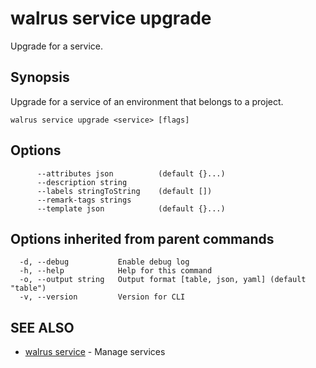 # walrus service upgrade

Upgrade for a service.

## Synopsis

Upgrade for a service of an environment that belongs to a project.

```
walrus service upgrade <service> [flags]
```

## Options

```
      --attributes json          (default {}...)
      --description string      
      --labels stringToString    (default [])
      --remark-tags strings     
      --template json            (default {}...)
```

## Options inherited from parent commands

```
  -d, --debug           Enable debug log
  -h, --help            Help for this command
  -o, --output string   Output format [table, json, yaml] (default "table")
  -v, --version         Version for CLI
```

## SEE ALSO

* [walrus service](walrus_service)	 - Manage services


